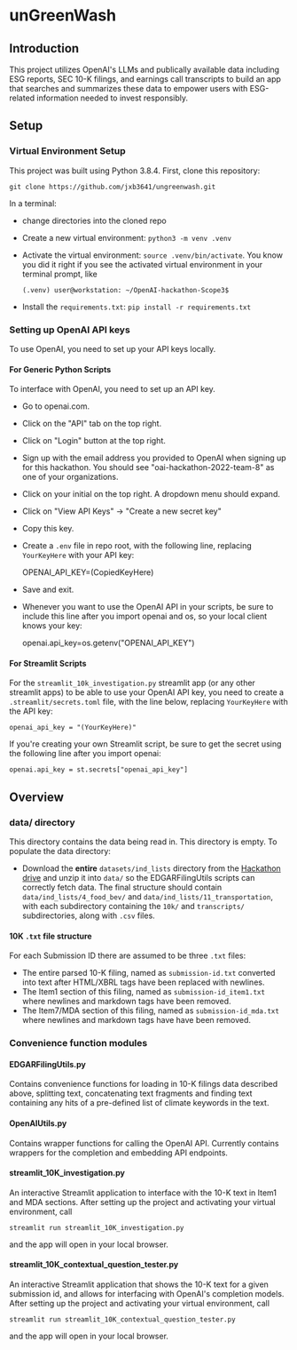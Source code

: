 # unGreenWash 

## Introduction
This project utilizes OpenAI's LLMs and publically available data including ESG reports, SEC 10-K filings, and earnings call transcripts to build an app that searches and summarizes these data to empower users with ESG-related information needed to invest responsibly.   

## Setup

### Virtual Environment Setup
This project was built using Python 3.8.4. 
First, clone this repository: 

`git clone https://github.com/jxb3641/ungreenwash.git`

In a terminal:
- change directories into the cloned repo
- Create a new virtual environment: `python3 -m venv .venv`
- Activate the virtual environment: `source .venv/bin/activate`.  You know you did it right if you see the activated virtual environment in your terminal prompt, like 
    
    `(.venv) user@workstation: ~/OpenAI-hackathon-Scope3$ `

- Install the `requirements.txt`: `pip install -r requirements.txt`

### Setting up OpenAI API keys
To use OpenAI, you need to set up your API keys locally.

#### For Generic Python Scripts
To interface with OpenAI, you need to set up an API key. 
- Go to openai.com.
- Click on the "API" tab on the top right.
- Click on "Login" button at the top right.
- Sign up with the email address you provided to OpenAI when signing up for this hackathon.  You should see "oai-hackathon-2022-team-8" as one of your organizations.
- Click on your initial on the top right. A dropdown menu should expand.
- Click on "View API Keys" -> "Create a new secret key"
- Copy this key.
- Create a `.env` file in repo root, with the following line, replacing `YourKeyHere` with your API key: 

    OPENAI_API_KEY=(CopiedKeyHere) 

- Save and exit.
- Whenever you want to use the OpenAI API in your scripts, be sure to include this line after you import openai and os, so your local client knows your key: 

    openai.api_key=os.getenv("OPENAI_API_KEY")

#### For Streamlit Scripts

For the `streamlit_10k_investigation.py` streamlit app (or any other streamlit apps) to be able to use your OpenAI API key, you need to create a `.streamlit/secrets.toml` file, with the line below, replacing `YourKeyHere` with the API key:

    openai_api_key = "(YourKeyHere)"

If you're creating your own Streamlit script, be sure to get the secret using the following line after you import openai:

    openai.api_key = st.secrets["openai_api_key"]

## Overview

### data/ directory
This directory contains the data being read in.  This directory is empty.  To populate the data directory:
- Download the **entire** `datasets/ind_lists` directory from the [Hackathon drive](https://drive.google.com/drive/folders/1j-I-hBuqYZQWMPNO2nWIrRDwuMFLeYMN?usp=share_link) and unzip it into `data/` so the EDGARFilingUtils scripts can correctly fetch data. The final structure should contain `data/ind_lists/4_food_bev/` and `data/ind_lists/11_transportation`, with each subdirectory containing the `10k/` and `transcripts/` subdirectories, along with `.csv` files.

#### 10K `.txt` file structure
For each Submission ID there are assumed to be three `.txt` files:
- The entire parsed 10-K filing, named as `submission-id.txt` converted into text after HTML/XBRL tags have been replaced with newlines.
- The Item1 section of this filing, named as `submission-id_item1.txt` where newlines and markdown tags have been removed.
- The Item7/MDA section of this filing, named as `submission-id_mda.txt` where newlines and markdown tags have have been removed.

### Convenience function modules

#### EDGARFilingUtils.py
Contains convenience functions for loading in 10-K filings data described above, splitting text, concatenating text fragments and finding text containing any hits of a pre-defined list of climate keywords in the text. 

#### OpenAIUtils.py
Contains wrapper functions for calling the OpenAI API.  Currently contains wrappers for the completion and embedding API endpoints.

#### streamlit_10K_investigation.py
An interactive Streamlit application to interface with the 10-K text in Item1 and MDA sections. 
After setting up the project and activating your virtual environment, call 

`streamlit run streamlit_10K_investigation.py`

and the app will open in your local browser. 

#### streamlit_10K_contextual_question_tester.py
An interactive Streamlit application that shows the 10-K text for a given submission id, and allows for interfacing with OpenAI's completion models.
After setting up the project and activating your virtual environment, call

`streamlit run streamlit_10K_contextual_question_tester.py`

and the app will open in your local browser. 